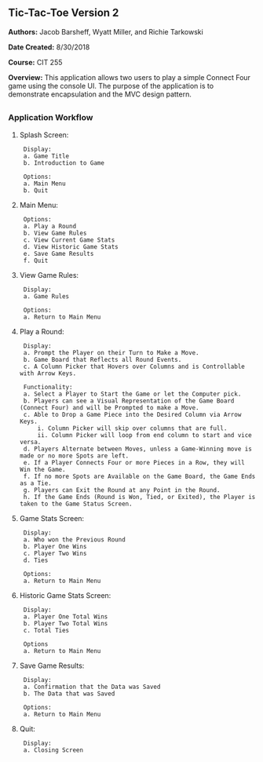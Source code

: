 ﻿## Tic-Tac-Toe Version 2

**Authors:** Jacob Barsheff, Wyatt Miller, and Richie Tarkowski

**Date Created:** 8/30/2018

**Course:** CIT 255

**Overview:** This application allows two users to play a simple Connect Four game using the console UI. The purpose of the application is to demonstrate encapsulation and the MVC design pattern.

##

### Application Workflow

1. Splash Screen:

        Display:
        a. Game Title 
        b. Introduction to Game

        Options:
        a. Main Menu
        b. Quit
            
2. Main Menu:

        Options:
        a. Play a Round
        b. View Game Rules
        c. View Current Game Stats
        d. View Historic Game Stats
        e. Save Game Results
        f. Quit
        
3. View Game Rules:

        Display:
        a. Game Rules
        
        Options:
        a. Return to Main Menu

4. Play a Round:

        Display:
        a. Prompt the Player on their Turn to Make a Move.
        b. Game Board that Reflects all Round Events.
        c. A Column Picker that Hovers over Columns and is Controllable with Arrow Keys.
        
        Functionality:
        a. Select a Player to Start the Game or let the Computer pick.
        b. Players can see a Visual Representation of the Game Board (Connect Four) and will be Prompted to make a Move.
        c. Able to Drop a Game Piece into the Desired Column via Arrow Keys.
            i. Column Picker will skip over columns that are full.
            ii. Column Picker will loop from end column to start and vice versa.
        d. Players Alternate between Moves, unless a Game-Winning move is made or no more Spots are left.
        e. If a Player Connects Four or more Pieces in a Row, they will Win the Game.
        f. If no more Spots are Available on the Game Board, the Game Ends as a Tie.
        g. Players can Exit the Round at any Point in the Round.
        h. If the Game Ends (Round is Won, Tied, or Exited), the Player is taken to the Game Status Screen.
        
5. Game Stats Screen:

        Display:
        a. Who won the Previous Round
        b. Player One Wins
        c. Player Two Wins
        d. Ties
        
        Options:
        a. Return to Main Menu
        
6. Historic Game Stats Screen:

        Display:
        a. Player One Total Wins
        b. Player Two Total Wins
        c. Total Ties
        
        Options
        a. Return to Main Menu
        
7. Save Game Results:

        Display:
        a. Confirmation that the Data was Saved
        b. The Data that was Saved
        
        Options:
        a. Return to Main Menu
        
8. Quit:

        Display:
        a. Closing Screen

        
     